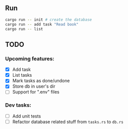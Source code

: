 ## Run

```sh
cargo run -- init # create the database
cargo run -- add task "Read book"
cargo run -- list
```

## TODO

### Upcoming features:

- [x] Add task
- [x] List tasks
- [x] Mark tasks as done/undone
- [x] Store db in user's dir
- [ ] Support for ".env" files

### Dev tasks:
- [ ] Add unit tests
- [ ] Refactor database related stuff from `tasks.rs` to `db.rs`
